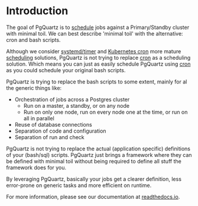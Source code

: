 # Introduction
The goal of PgQuartz is to [schedule](SCHEDULING.md) jobs against a Primary/Standby cluster with minimal toil.
We can best describe 'minimal toil' with the alternative: cron and bash scripts.

Although we consider [systemd/timer](SCHEDULING.md#defining-a-systemd-service-and-timer) and [Kubernetes cron](SCHEDULING.md#kubernetes-cron) more mature [scheduling](SCHEDULING.md) solutions, 
PgQuartz is not trying to replace [cron](SCHEDULING.md#cron) as a scheduling solution.
Which means you can just as easily schedule PgQuartz using [cron](SCHEDULING.md#cron) as you could schedule your original bash scripts.

PgQuartz is trying to replace the bash scripts to some extent, mainly for al the generic things like:
- Orchestration of jobs across a Postgres cluster
  - Run on a master, a standby, or on any node
  - Run on only one node, run on every node one at the time, or run on all in parallel
- Reuse of database connections
- Separation of code and configuration
- Separation of run and check

PgQuartz is not trying to replace the actual (application specific) definitions of your (bash/sql) scripts. PgQuartz just brings a framework where they can be defined with minimal toil without being required to define all stuff the framework does for you.

By leveraging PgQuartz, basically your jobs get a clearer definition, less error-prone on generic tasks and more efficient on runtime.

For more information, please see our documentation at [readthedocs.io](https://pgquartz.readthedocs.io/en/latest/).
